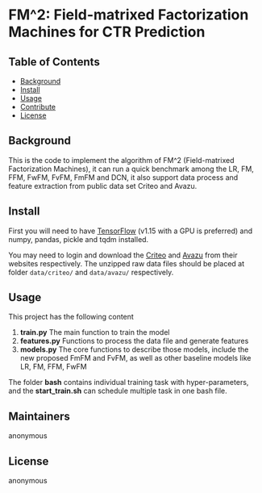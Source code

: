 # FM^2: Field-matrixed Factorization Machines for CTR Prediction

## Table of Contents

- [Background](#background)
- [Install](#install)
- [Usage](#usage)
- [Contribute](#contribute)
- [License](#license)

## Background
This is the code to implement the algorithm of FM^2 (Field-matrixed Factorization Machines), it can run a quick benchmark among the LR, FM, FFM, FwFM, FvFM, FmFM and DCN,
it also support data process and feature extraction from public data set Criteo and Avazu.


## Install
First you will need to have [TensorFlow](https://github.com/tensorflow) (v1.15 with a GPU is preferred) and numpy, pandas, pickle and tqdm installed.

You may need to login and download the [Criteo](http://labs.criteo.com/2014/02/kaggle-display-advertising-challenge-dataset/) and [Avazu](https://www.kaggle.com/c/avazu-ctr-prediction/data) from their websites respectively.
The unzipped raw data files should be placed at folder `data/criteo/` and `data/avazu/` respectively.

## Usage

This project has the following content
1. **train.py** The main function to train the model
2. **features.py** Functions to process the data file and generate features
3. **models.py** The core functions to describe those models, include the new proposed FmFM and FvFM, as well as other baseline models like LR, FM, FFM, FwFM

The folder **bash** contains individual training task with hyper-parameters, and the **start_train.sh** can schedule multiple task in one bash file.  


## Maintainers
anonymous

## License
anonymous